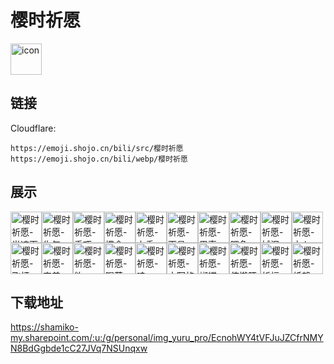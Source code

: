 # 樱时祈愿
<img src="https://emoji.shojo.cn/bili/src/樱时祈愿/icon.png" width="50" height="50" alt="icon">

## 链接
Cloudflare:
```
https://emoji.shojo.cn/bili/src/樱时祈愿
https://emoji.shojo.cn/bili/webp/樱时祈愿
```
## 展示
<img src="https://emoji.shojo.cn/bili/src/樱时祈愿/樱时祈愿-半遮面.png" width="50" height="50" alt="樱时祈愿-半遮面"><img src="https://emoji.shojo.cn/bili/src/樱时祈愿/樱时祈愿-生气.png" width="50" height="50" alt="樱时祈愿-生气"><img src="https://emoji.shojo.cn/bili/src/樱时祈愿/樱时祈愿-乖巧.png" width="50" height="50" alt="樱时祈愿-乖巧"><img src="https://emoji.shojo.cn/bili/src/樱时祈愿/樱时祈愿-撑伞.png" width="50" height="50" alt="樱时祈愿-撑伞"><img src="https://emoji.shojo.cn/bili/src/樱时祈愿/樱时祈愿-上香.png" width="50" height="50" alt="樱时祈愿-上香"><img src="https://emoji.shojo.cn/bili/src/樱时祈愿/樱时祈愿-面具.png" width="50" height="50" alt="樱时祈愿-面具"><img src="https://emoji.shojo.cn/bili/src/樱时祈愿/樱时祈愿-思索.png" width="50" height="50" alt="樱时祈愿-思索"><img src="https://emoji.shojo.cn/bili/src/樱时祈愿/樱时祈愿-喂鱼.png" width="50" height="50" alt="樱时祈愿-喂鱼"><img src="https://emoji.shojo.cn/bili/src/樱时祈愿/樱时祈愿-拭泪.png" width="50" height="50" alt="樱时祈愿-拭泪"><img src="https://emoji.shojo.cn/bili/src/樱时祈愿/樱时祈愿-占卜.png" width="50" height="50" alt="樱时祈愿-占卜"><img src="https://emoji.shojo.cn/bili/src/樱时祈愿/樱时祈愿-飞灯.png" width="50" height="50" alt="樱时祈愿-飞灯"><img src="https://emoji.shojo.cn/bili/src/樱时祈愿/樱时祈愿-害羞.png" width="50" height="50" alt="樱时祈愿-害羞"><img src="https://emoji.shojo.cn/bili/src/樱时祈愿/樱时祈愿-欸.png" width="50" height="50" alt="樱时祈愿-欸"><img src="https://emoji.shojo.cn/bili/src/樱时祈愿/樱时祈愿-喝茶.png" width="50" height="50" alt="樱时祈愿-喝茶"><img src="https://emoji.shojo.cn/bili/src/樱时祈愿/樱时祈愿-哇.png" width="50" height="50" alt="樱时祈愿-哇"><img src="https://emoji.shojo.cn/bili/src/樱时祈愿/樱时祈愿-大写的六.png" width="50" height="50" alt="樱时祈愿-大写的六"><img src="https://emoji.shojo.cn/bili/src/樱时祈愿/樱时祈愿-蝴蝶.png" width="50" height="50" alt="樱时祈愿-蝴蝶"><img src="https://emoji.shojo.cn/bili/src/樱时祈愿/樱时祈愿-伸懒腰.png" width="50" height="50" alt="樱时祈愿-伸懒腰"><img src="https://emoji.shojo.cn/bili/src/樱时祈愿/樱时祈愿-祈福.png" width="50" height="50" alt="樱时祈愿-祈福"><img src="https://emoji.shojo.cn/bili/src/樱时祈愿/樱时祈愿-纸鹤.png" width="50" height="50" alt="樱时祈愿-纸鹤">

## 下载地址

https://shamiko-my.sharepoint.com/:u:/g/personal/img_yuru_pro/EcnohWY4tVFJuJZCfrNMYN8BdGgbde1cC27JVq7NSUnqxw